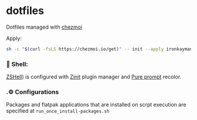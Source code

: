 # dotfiles

Dotfiles managed with [chezmoi](https://github.com/twpayne/chezmoi)

Apply:
```sh
sh -c "$(curl -fsLS https://chezmoi.io/get)" -- init --apply ironkayman
```

### 🌻 Shell:
[ZSHell](https://wiki.archlinux.org/title/Zsh)) is configured with [Zinit](https://github.com/zdharma-continuum/zinit) plugin manager and [Pure prompt](https://github.com/sindresorhus/pure) recolor.

### .⚙️ Configurations

Packages and flatpak applications that are installed on scrpt execution are specified at `run_once_install-packages.sh`

